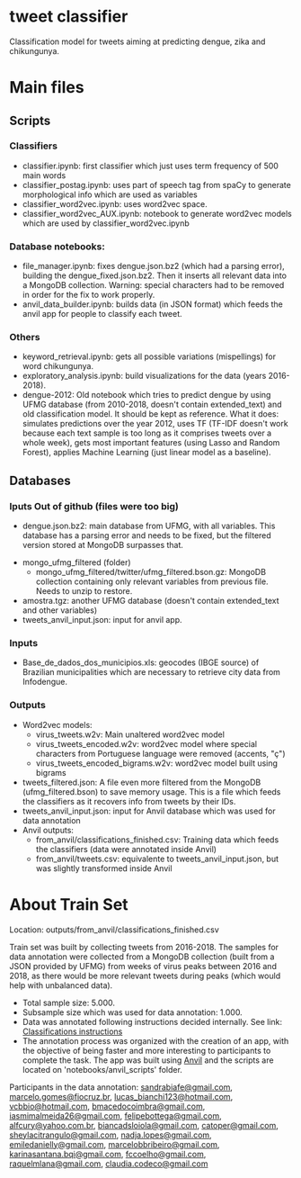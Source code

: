 # tweet classifier
Classification model for tweets aiming at predicting dengue, zika and chikungunya.

# Main files
## Scripts
### Classifiers
* classifier.ipynb: first classifier which just uses term frequency of 500 main words
* classifier_postag.ipynb: uses part of speech tag from spaCy to generate morphological info which are used as variables
* classifier_word2vec.ipynb: uses word2vec space.
* classifier_word2vec_AUX.ipynb: notebook to generate word2vec models which are used by classifier_word2vec.ipynb

### Database notebooks:
* file_manager.ipynb: fixes dengue.json.bz2 (which had a parsing error), building the dengue_fixed.json.bz2. Then it inserts all relevant data into a MongoDB collection. Warning: special characters had to be removed in order for the fix to work properly.
* anvil_data_builder.ipynb: builds data (in JSON format) which feeds the anvil app for people to classify each tweet.

### Others
* keyword_retrieval.ipynb: gets all possible variations (mispellings) for word chikungunya.
* exploratory_analysis.ipynb: build visualizations for the data (years 2016-2018).
* dengue-2012: Old notebook which tries to predict dengue by using UFMG database (from 2010-2018, doesn't contain extended_text) and old classification model. It should be kept as reference. What it does: simulates predictions over the year 2012, uses TF (TF-IDF doesn't work because each text sample is too long as it comprises tweets over a whole week), gets most important features (using Lasso and Random Forest), applies Machine Learning (just linear model as a baseline).

## Databases
### Iputs Out of github (files were too big)
* dengue.json.bz2: main database from UFMG, with all variables. This database has a parsing error and needs to be fixed, but the filtered version stored at MongoDB surpasses that.
<!--- * dengue_fixed.json.bz2: fixed from previous database. Warning: special characters had to be removed in order for the fix to work properly. --->
* mongo_ufmg_filtered (folder) 
	* mongo_ufmg_filtered/twitter/ufmg_filtered.bson.gz: MongoDB collection containing only relevant variables from previous file. Needs to unzip to restore.
* amostra.tgz: another UFMG database (doesn't contain extended_text and other variables)
* tweets_anvil_input.json: input for anvil app.

### Inputs
* Base_de_dados_dos_municipios.xls: geocodes (IBGE source) of Brazilian municipalities which are necessary to retrieve city data from Infodengue.

### Outputs
* Word2vec models: 
	* virus_tweets.w2v: Main unaltered word2vec model
	* virus_tweets_encoded.w2v: word2vec model where special characters from Portuguese language were removed (accents, "ç")
	* virus_tweets_encoded_bigrams.w2v: word2vec model built using bigrams
* tweets_filtered.json: A file even more filtered from the MongoDB (ufmg_filtered.bson) to save memory usage. This is a file which feeds the classifiers as it recovers info from tweets by their IDs.
* tweets_anvil_input.json: input for Anvil database which was used for data annotation
* Anvil outputs:
	* from_anvil/classifications_finished.csv: Training data which feeds the classifiers (data were annotated inside Anvil)
	* from_anvil/tweets.csv:  equivalente to tweets_anvil_input.json, but was slightly transformed inside Anvil

# About Train Set
Location: outputs/from_anvil/classifications_finished.csv

Train set was built by collecting tweets from 2016-2018. The samples for data annotation were collected from a MongoDB collection (built from a JSON provided by UFMG) from weeks of virus peaks between 2016 and 2018, as there would be more relevant tweets during peaks (which would help with unbalanced data). 
* Total sample size: 5.000.
* Subsample size which was used for data annotation: 1.000.
* Data was annotated following instructions decided internally. See link: [Classifications instructions](https://github.com/AlertaDengue/tweet_classifier/blob/master/classification_instructions.md)
* The annotation process was organized with the creation of an app, with the objective of being faster and more interesting to participants to complete the task. The app was built using [Anvil](https://anvil.works/) and the scripts are located on 'notebooks/anvil_scripts' folder.

Participants in the data annotation: sandrabiafe@gmail.com, marcelo.gomes@fiocruz.br, lucas_bianchi123@hotmail.com, vcbbio@hotmail.com, bmacedocoimbra@gmail.com, iasmimalmeida26@gmail.com, felipebottega@gmail.com, alfcury@yahoo.com.br, biancadsloiola@gmail.com, catoper@gmail.com, sheylacitrangulo@gmail.com, nadja.lopes@gmail.com, emiledanielly@gmail.com, marcelobbribeiro@gmail.com, karinasantana.bqi@gmail.com, fccoelho@gmail.com, raquelmlana@gmail.com, claudia.codeco@gmail.com

